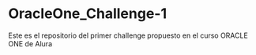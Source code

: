 # OracleOne_Challenge-1
Este es el repositorio del primer challenge propuesto en el curso ORACLE ONE de Alura
